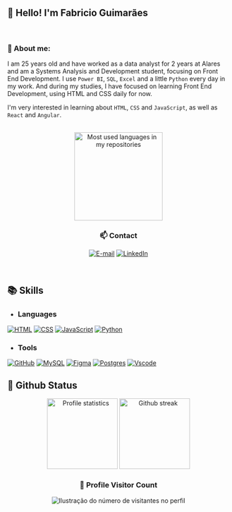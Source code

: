 ## 👋 Hello! I'm Fabricio Guimarães
<br>
<h3> 🎯 About me:  </h3>

I am 25 years old and have worked as a data analyst for 2 years
at Alares and am a Systems Analysis and Development student, focusing on Front End Development.
I use `Power BI`, `SQL`, `Excel` and a little `Python` every day in my work. And during my studies, I have
focused on learning Front End Development, using HTML and CSS daily for now.

I'm very interested in learning about `HTML`, `CSS` and `JavaScript`,
as well as `React` and `Angular`.
<br>
<br>
<div align="center">
  <a href="https://github.com/anuraghazra/github-readme-stats">
    <img
      src="https://github-readme-stats.vercel.app/api/top-langs/?username=fabriciogmaraes&layout=compact&langs_count=10&text_color=ffffff&theme=react&hide_border=true&show_icons"
      alt="Most used languages in my repositories"
      height="200em"/>
  </a>
  <h3> 📫 Contact </h3>

  [![E-mail](https://custom-icon-badges.demolab.com/badge/-Email-dc262d?style=for-the-badge&logo=mail&logoColor=white)](mailto:fabriciogmaraes@hotmail.com)
  [![LinkedIn](https://custom-icon-badges.demolab.com/badge/-LinkedIn-0A66C2?style=for-the-badge&logo=linkedin-app-white-icon)](https://www.linkedin.com/in/fabriciogmaraes/?locale=en_US)

</div>
<br>

## 📚 Skills

- ### Languages

[![HTML](https://skillicons.dev/icons?i=html)](https://developer.mozilla.org/en-US/docs/Web/HTML)
[![CSS](https://skillicons.dev/icons?i=css)](https://developer.mozilla.org/en-US/docs/Web/CSS)
[![JavaScript](https://skillicons.dev/icons?i=javascript)]([https://vscode.dev/](https://developer.mozilla.org/pt-BR/docs/Web/JavaScript))
[![Python](https://skillicons.dev/icons?i=py)](https://www.python.org/)


- ### Tools

[![GitHub](https://skillicons.dev/icons?i=github)](https://github.com/)
[![MySQL](https://skillicons.dev/icons?i=mysql)](https://www.mysql.com/)
[![Figma](https://skillicons.dev/icons?i=figma)](https://www.figma.com/)
[![Postgres](https://skillicons.dev/icons?i=postgres)](https://www.postgresql.org/)
[![Vscode](https://skillicons.dev/icons?i=vscode)](https://vscode.dev/)

## 📁 Github Status


<div align='center'>
  <a href="https://github.com/anuraghazra/github-readme-stats">
    <img
      src="https://github-readme-stats.vercel.app/api?username=fabriciogmaraes&show_icons=true&text_color=ffffff&theme=react&count_private=true&hide_border=true"
      alt="Profile statistics"
      height="160em"/></a>
  <a href="https://github.com/denvercoder1/github-readme-streak-stats">
    <img
      src="https://github-readme-streak-stats-six-ivory.vercel.app/?user=fabriciogmaraes&dates=ffffff&theme=react&date_format=j%20M%5B%20Y%5D&ring=ffffff&fire=61dafb&sideNums=ffffff&currStreakNum=ffffff&hide_border=true"
      alt="Github streak"
      height="160em"/></a>




<div align="center">
  <h3><b>📍 Profile Visitor Count</b></h3>
</div>

<p align="center">
  <img
    src="https://profile-counter.glitch.me/fabriciogmaraes/count.svg"
    alt="Ilustração do número de visitantes no perfil"
  />
</p>
